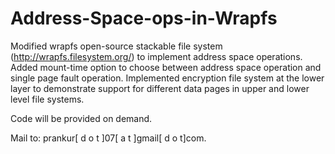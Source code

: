 Address-Space-ops-in-Wrapfs
===========================

Modified wrapfs open-source stackable file system (http://wrapfs.filesystem.org/) to implement address space operations.
Added mount-time option to choose between address space operation and single page fault operation. 
Implemented encryption file system at the lower layer to demonstrate support for different data pages in upper and lower level file systems.

Code will be provided on demand.

Mail to: prankur[ d o t ]07[ a t ]gmail[ d o t]com.
